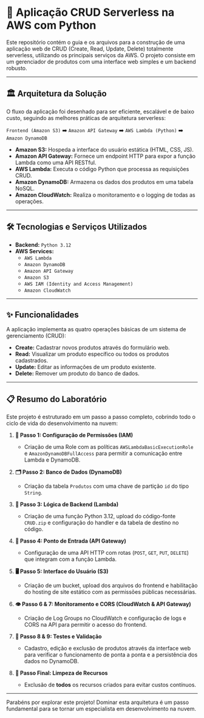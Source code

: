 # 🚀 Aplicação CRUD Serverless na AWS com Python

Este repositório contém o guia e os arquivos para a construção de uma aplicação web de CRUD (Create, Read, Update, Delete) totalmente serverless, utilizando os principais serviços da AWS. O projeto consiste em um gerenciador de produtos com uma interface web simples e um backend robusto.

---

## 🏛️ Arquitetura da Solução

O fluxo da aplicação foi desenhado para ser eficiente, escalável e de baixo custo, seguindo as melhores práticas de arquitetura serverless:

`Frontend (Amazon S3)` ➡️ `Amazon API Gateway` ➡️ `AWS Lambda (Python)` ➡️ `Amazon DynamoDB`

- **Amazon S3:** Hospeda a interface do usuário estática (HTML, CSS, JS).
- **Amazon API Gateway:** Fornece um endpoint HTTP para expor a função Lambda como uma API RESTful.
- **AWS Lambda:** Executa o código Python que processa as requisições CRUD.
- **Amazon DynamoDB:** Armazena os dados dos produtos em uma tabela NoSQL.
- **Amazon CloudWatch:** Realiza o monitoramento e o logging de todas as operações.

---

## 🛠️ Tecnologias e Serviços Utilizados

- **Backend:** `Python 3.12`
- **AWS Services:**
  - `AWS Lambda`
  - `Amazon DynamoDB`
  - `Amazon API Gateway`
  - `Amazon S3`
  - `AWS IAM (Identity and Access Management)`
  - `Amazon CloudWatch`

---

## ✨ Funcionalidades

A aplicação implementa as quatro operações básicas de um sistema de gerenciamento (CRUD):
- **Create:** Cadastrar novos produtos através do formulário web.
- **Read:** Visualizar um produto específico ou todos os produtos cadastrados.
- **Update:** Editar as informações de um produto existente.
- **Delete:** Remover um produto do banco de dados.

---

## 📋 Resumo do Laboratório

Este projeto é estruturado em um passo a passo completo, cobrindo todo o ciclo de vida do desenvolvimento na nuvem:

1.  **🔐 Passo 1: Configuração de Permissões (IAM)**
    - Criação de uma Role com as políticas `AWSLambdaBasicExecutionRole` e `AmazonDynamoDBFullAccess` para permitir a comunicação entre Lambda e DynamoDB.

2.  **🗂️ Passo 2: Banco de Dados (DynamoDB)**
    - Criação da tabela `Produtos` com uma chave de partição `id` do tipo `String`.

3.  **🧠 Passo 3: Lógica de Backend (Lambda)**
    - Criação de uma função Python 3.12, upload do código-fonte `CRUD.zip` e configuração do handler e da tabela de destino no código.

4.  **🚪 Passo 4: Ponto de Entrada (API Gateway)**
    - Configuração de uma API HTTP com rotas (`POST`, `GET`, `PUT`, `DELETE`) que integram com a função Lambda.

5.  **🖥️ Passo 5: Interface do Usuário (S3)**
    - Criação de um bucket, upload dos arquivos do frontend e habilitação do hosting de site estático com as permissões públicas necessárias.

6.  **👁️ Passo 6 & 7: Monitoramento e CORS (CloudWatch & API Gateway)**
    - Criação de Log Groups no CloudWatch e configuração de logs e CORS na API para permitir o acesso do frontend.

7.  **🧪 Passo 8 & 9: Testes e Validação**
    - Cadastro, edição e exclusão de produtos através da interface web para verificar o funcionamento de ponta a ponta e a persistência dos dados no DynamoDB.

8.  **🧹 Passo Final: Limpeza de Recursos**
    - Exclusão de **todos** os recursos criados para evitar custos contínuos.

---

Parabéns por explorar este projeto! Dominar esta arquitetura é um passo fundamental para se tornar um especialista em desenvolvimento na nuvem.
